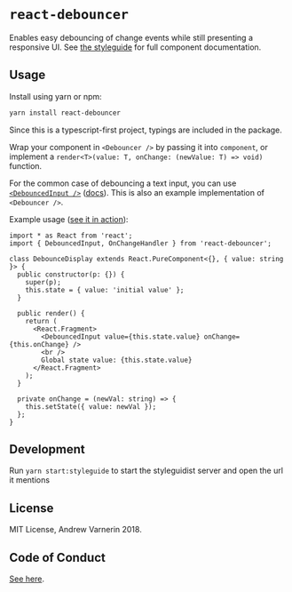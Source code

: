 # `react-debouncer`

Enables easy debouncing of change events while still presenting a responsive UI. See [the styleguide](https://react-debouncer.varnerin.info) for full component documentation.

## Usage

Install using yarn or npm:

```sh
yarn install react-debouncer
```

Since this is a typescript-first project, typings are included in the package.

Wrap your component in `<Debouncer />` by passing it into `component`, or implement a `render<T>(value: T, onChange: (newValue: T) => void)` function.

For the common case of debouncing a text input, you can use [`<DebouncedInput />`](src/components/DebouncedInput.tsx) ([docs](src/components/DebouncedInput.md)). This is also an example implementation of `<Debouncer />`.

Example usage ([see it in action](https://codesandbox.io/s/qlr3kmvrv4)):

```tsx
import * as React from 'react';
import { DebouncedInput, OnChangeHandler } from 'react-debouncer';

class DebounceDisplay extends React.PureComponent<{}, { value: string }> {
  public constructor(p: {}) {
    super(p);
    this.state = { value: 'initial value' };
  }

  public render() {
    return (
      <React.Fragment>
        <DebouncedInput value={this.state.value} onChange={this.onChange} />
        <br />
        Global state value: {this.state.value}
      </React.Fragment>
    );
  }

  private onChange = (newVal: string) => {
    this.setState({ value: newVal });
  };
}
```

## Development

Run `yarn start:styleguide` to start the styleguidist server and open the url it mentions

## License

MIT License, Andrew Varnerin 2018.

## Code of Conduct

[See here](CODE_OF_CONDUCT.md).
